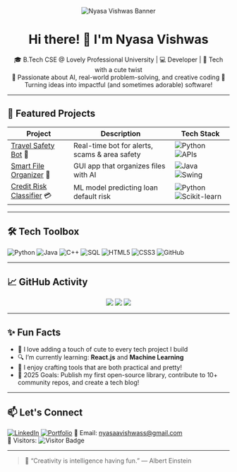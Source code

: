 <!-- Banner -->
<p align="center">
  <img src="https://your-banner-image-link-here" alt="Nyasa Vishwas Banner" />
</p>

<h1 align="center">Hi there! 👋 I'm Nyasa Vishwas</h1>

<p align="center">
  🎓 B.Tech CSE @ Lovely Professional University | 💻 Developer | 🧁 Tech with a cute twist  
  <br/>
  🧠 Passionate about AI, real-world problem-solving, and creative coding  
  🌸 Turning ideas into impactful (and sometimes adorable) software!
</p>

---

## 🚀 Featured Projects

| Project | Description | Tech Stack |
|--------|-------------|------------|
| [Travel Safety Bot](https://github.com/NyasaVishwas/travel-safety-bot) 🧳 | Real-time bot for alerts, scams & area safety | ![Python](https://img.shields.io/badge/-Python-3776AB?style=flat-square&logo=python&logoColor=white) ![APIs](https://img.shields.io/badge/-APIs-green?style=flat-square) |
| [Smart File Organizer](https://github.com/NyasaVishwas/file-manager-ai) 📁 | GUI app that organizes files with AI | ![Java](https://img.shields.io/badge/-Java-007396?style=flat-square&logo=java&logoColor=white) ![Swing](https://img.shields.io/badge/-Swing-blue?style=flat-square) |
| [Credit Risk Classifier](https://github.com/NyasaVishwas/credit-risk-ml) 💳 | ML model predicting loan default risk | ![Python](https://img.shields.io/badge/-Python-3776AB?style=flat-square&logo=python&logoColor=white) ![Scikit-learn](https://img.shields.io/badge/-scikit--learn-F7931E?style=flat-square&logo=scikit-learn&logoColor=white) |

---

## 🛠️ Tech Toolbox

![Python](https://img.shields.io/badge/-Python-3776AB?logo=python&logoColor=white&style=flat-square)
![Java](https://img.shields.io/badge/-Java-007396?logo=java&logoColor=white&style=flat-square)
![C++](https://img.shields.io/badge/-C++-00599C?logo=c%2B%2B&logoColor=white&style=flat-square)
![SQL](https://img.shields.io/badge/-SQL-4479A1?logo=mysql&logoColor=white&style=flat-square)
![HTML5](https://img.shields.io/badge/-HTML5-E34F26?logo=html5&logoColor=white&style=flat-square)
![CSS3](https://img.shields.io/badge/-CSS3-1572B6?logo=css3&logoColor=white&style=flat-square)
![GitHub](https://img.shields.io/badge/-GitHub-181717?logo=github&logoColor=white&style=flat-square)

---

## 📈 GitHub Activity

<p align="center">
  <img src="https://github-readme-stats.vercel.app/api?username=NyasaVishwas&show_icons=true&theme=radical" />
  <img src="https://github-readme-streak-stats.herokuapp.com/?user=NyasaVishwas&theme=radical" />
  <img src="https://github-readme-stats.vercel.app/api/top-langs/?username=NyasaVishwas&layout=compact&theme=radical" />
</p>

---

## ✨ Fun Facts

- 🍓 I love adding a touch of cute to every tech project I build
- 🔍 I’m currently learning: **React.js** and **Machine Learning**
- 🧁 I enjoy crafting tools that are both practical and pretty!
- 🎯 2025 Goals: Publish my first open-source library, contribute to 10+ community repos, and create a tech blog!

---

## 📫 Let's Connect

[![LinkedIn](https://img.shields.io/badge/-LinkedIn-0A66C2?style=flat-square&logo=linkedin&logoColor=white)](www.linkedin.com/in/nyasavishwas)
[![Portfolio](https://img.shields.io/badge/-Portfolio-FF69B4?style=flat-square&logo=vercel&logoColor=white)](https://your-portfolio.com)
📧 Email: nyasaavishwass@gmail.com  
👀 Visitors: ![Visitor Badge](https://komarev.com/ghpvc/?username=NyasaVishwas&color=ff69b4)

---

> 🌸 “Creativity is intelligence having fun.” — Albert Einstein
